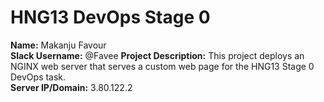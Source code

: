 # HNG13 DevOps Stage 0

**Name:** Makanju Favour  
**Slack Username:** @Favee
**Project Description:** This project deploys an NGINX web server that serves a custom web page for the HNG13 Stage 0 DevOps task.  
**Server IP/Domain:** 3.80.122.2
